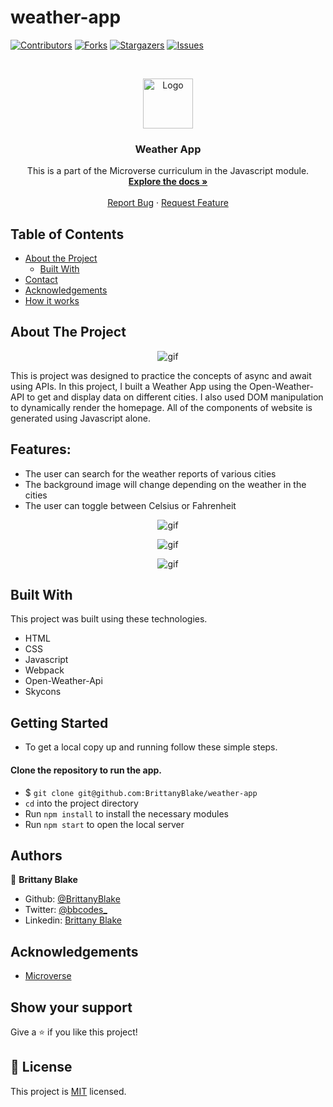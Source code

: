# weather-app

<!--
*** Thanks for checking out this README Template. If you have a suggestion that would
*** make this better, please fork the repo and create a pull request or simply open
*** an issue with the tag "enhancement".
*** Thanks again! Now go create something AMAZING! :D
-->

<!-- PROJECT SHIELDS -->
<!--
*** I'm using markdown "reference style" links for readability.
*** Reference links are enclosed in brackets [ ] instead of parentheses ( ).
*** See the bottom of this document for the declaration of the reference variables
*** for contributors-url, forks-url, etc. This is an optional, concise syntax you may use.
*** https://www.markdownguide.org/basic-syntax/#reference-style-links
-->
[![Contributors][contributors-shield]][contributors-url]
[![Forks][forks-shield]][forks-url]
[![Stargazers][stars-shield]][stars-url]
[![Issues][issues-shield]][issues-url]

<!-- PROJECT LOGO -->
<br />
<p align="center">
  <a href="https://github.com/BrittanyBlake/weather-app">
    <img src="https://banner2.cleanpng.com/20180605/ekx/kisspng-javascript-responsive-web-design-programmer-5b16edb4e41b02.4855169215282293009343.jpg" alt="Logo" width="80" height="80">
  </a>

  <h3 align="center">Weather App</h3>

  <p align="center">
    This is a part of the Microverse curriculum in the Javascript module. 
    <br />
    <a href="https://github.com/BrittanyBlake/weather-app"><strong>Explore the docs »</strong></a>
    <br />
    <br />
    <a href="https://github.com/BrittanyBlake/weather-app/issues">Report Bug</a>
    ·
    <a href="https://github.com/BrittanyBlake/weather-app/issues">Request Feature</a>
  </p>
</p>

<!-- TABLE OF CONTENTS -->
## Table of Contents

* [About the Project](#about-the-project)
  * [Built With](#built-with)
* [Contact](#Authors)
* [Acknowledgements](#acknowledgements)
* [How it works](#How-it-works)

<!-- ABOUT THE PROJECT -->
## About The Project

<p align="center">
    <img src="./src/assets/default.gif" alt="gif" >
</p>


This is project was designed to practice the concepts of async and await using APIs. In this project, I built a Weather App using the Open-Weather-API to get and display data on different cities. I also used DOM manipulation to dynamically render the homepage. All of the components of website is generated using Javascript alone. 

## Features:
* The user can search for the weather reports of various cities
* The background image will change depending on the weather in the cities
* The user can toggle between Celsius or Fahrenheit

<p align="center">
    <img src="./src/assets/cloudy.gif" alt="gif" >
</p>
<p align="center">
    <img src="./src/assets/night.gif" alt="gif" >
</p>
<p align="center">
    <img src="./src/assets/rain.gif" alt="gif" >
</p>


<!-- BUILD WITH -->
## Built With
This project was built using these technologies.
* HTML
* CSS
* Javascript
* Webpack
* Open-Weather-Api
* Skycons

<!-- ABOUT THE PROJECT -->

## Getting Started
- To get a local copy up and running follow these simple steps.

#### Clone the repository to run the app.

- $ `git clone git@github.com:BrittanyBlake/weather-app`
- `cd` into the project directory
- Run `npm install` to install the necessary modules
- Run `npm start` to open the local server


<!-- CONTACT -->
## Authors

👤 **Brittany Blake**

- Github: [@BrittanyBlake](https://github.com/BrittanyBlake)
- Twitter: [@bbcodes_](https://twitter.com/bbcodes_)
- Linkedin: [Brittany Blake](https://www.linkedin.com/in/brittany-blake-843951109/)

<!-- ACKNOWLEDGEMENTS -->
## Acknowledgements
* [Microverse](https://www.microverse.org/)

## Show your support

Give a ⭐️ if you like this project!

<!-- MARKDOWN LINKS & IMAGES -->
<!-- https://www.markdownguide.org/basic-syntax/#reference-style-links -->
[contributors-shield]: https://img.shields.io/github/contributors/BrittanyBlake/weather-app.svg?style=flat-square
[contributors-url]: https://github.com/BrittanyBlake/weather-app/graphs/contributors
[forks-shield]: https://img.shields.io/github/forks/BrittanyBlake/weather-app.svg?style=flat-square
[forks-url]: https://github.com/BrittanyBlake/weather-app/network/members
[stars-shield]: https://img.shields.io/github/stars/BrittanyBlake/weather-app?style=flat-square
[stars-url]: https://github.com/BrittanyBlake/weather-app/stargazers
[issues-shield]: https://img.shields.io/github/issues/BrittanyBlake/weather-app.svg?style=flat-square
[issues-url]: https://github.com/BrittanyBlake/weather-app/issues

## 📝 License

This project is [MIT](https://opensource.org/licenses/MIT) licensed. 
